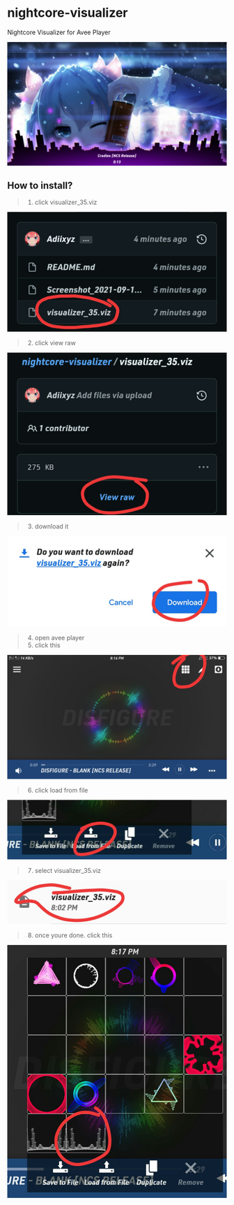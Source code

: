 # nightcore-visualizer
Nightcore Visualizer for Avee Player

![Example](./Screenshot_2021-09-15-20-09-18-70.png)

## How to install?

> 1. click visualizer_35.viz
>
![one](./IMG_20210915_201834.jpg)

> 2. click view raw
>
![two](./IMG_20210915_201851.jpg)

> 3. download it
>
![tri](./IMG_20210915_201902.jpg)

> 4. open avee player
> 5. click this
>
![fur](./IMG_20210915_201916.jpg)

> 6. click load from file
>
![six](./IMG_20210915_201939.jpg)

> 7. select visualizer_35.viz
>
![lup](./IMG_20210915_201953.jpg)

> 8. once youre done. click this
>
![fxk](./IMG_20210915_202008.jpg)
